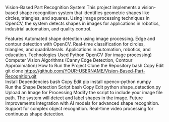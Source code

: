 Vision-Based Part Recognition System
This project implements a vision-based shape recognition system that identifies geometric shapes like circles, triangles, and squares. Using image processing techniques in OpenCV, the system detects shapes in images for applications in robotics, industrial automation, and quality control.

Features
Automated shape detection using image processing.
Edge and contour detection with OpenCV.
Real-time classification for circles, triangles, and quadrilaterals.
Applications in automation, robotics, and education.
Technologies Used
Python
OpenCV (for image processing)
Computer Vision Algorithms (Canny Edge Detection, Contour Approximation)
How to Run the Project
Clone the Repository
bash
Copy
Edit
git clone https://github.com/YOUR-USERNAME/Vision-Based-Part-Recognition.git  
Install Dependencies
bash
Copy
Edit
pip install opencv-python numpy  
Run the Shape Detection Script
bash
Copy
Edit
python shape_detection.py  
Upload an Image for Processing
Modify the script to include your image file path.
The system will detect and label shapes in the image.
Future Improvements
Integration with AI models for advanced shape recognition.
Support for complex object recognition.
Real-time video processing for continuous shape detection.
